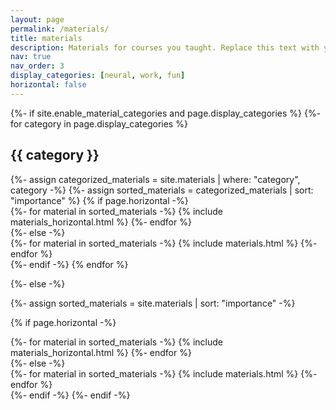 ```yaml
---
layout: page
permalink: /materials/
title: materials
description: Materials for courses you taught. Replace this text with your description.
nav: true
nav_order: 3
display_categories: [neural, work, fun]
horizontal: false
---
```


<!-- pages/materials.md -->
<div class="projects">
{%- if site.enable_material_categories and page.display_categories %}
  <!-- Display categorized materials -->
  {%- for category in page.display_categories %}
  <h2 class="category">{{ category }}</h2>
  {%- assign categorized_materials = site.materials | where: "category", category -%}
  {%- assign sorted_materials = categorized_materials | sort: "importance" %}
  <!-- Generate cards for each material -->
  {% if page.horizontal -%}
  <div class="container">
    <div class="row row-cols-2">
    {%- for material in sorted_materials -%}
      {% include materials_horizontal.html %}
    {%- endfor %}
    </div>
  </div>
  {%- else -%}
  <div class="grid">
    {%- for material in sorted_materials -%}
      {% include materials.html %}
    {%- endfor %}
  </div>
  {%- endif -%}
  {% endfor %}

{%- else -%}
<!-- Display materials without categories -->
  {%- assign sorted_materials = site.materials | sort: "importance" -%}
  <!-- Generate cards for each material -->
  {% if page.horizontal -%}
  <div class="container">
    <div class="row row-cols-2">
    {%- for material in sorted_materials -%}
      {% include materials_horizontal.html %}
    {%- endfor %}
    </div>
  </div>
  {%- else -%}
  <div class="grid">
    {%- for material in sorted_materials -%}
      {% include materials.html %}
    {%- endfor %}
  </div>
  {%- endif -%}
{%- endif -%}
</div>